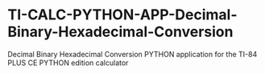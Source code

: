 # TI-CALC-PYTHON-APP-Decimal-Binary-Hexadecimal-Conversion
Decimal Binary Hexadecimal Conversion PYTHON application for the TI-84 PLUS CE PYTHON edition calculator
